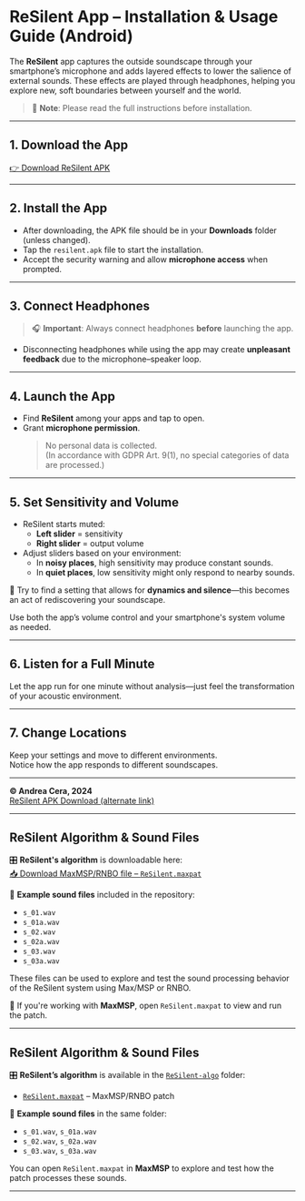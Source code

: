 
# ReSilent App – Installation & Usage Guide (Android)

The **ReSilent** app captures the outside soundscape through your smartphone’s microphone and adds layered effects to lower the salience of external sounds. These effects are played through headphones, helping you explore new, soft boundaries between yourself and the world.

> 📌 **Note**: Please read the full instructions before installation.

---

## 1. Download the App

[👉 Download ReSilent APK](https://github.com/resilencerepo/resilence_main/blob/main/andrea%20cera%20android%20app/Resilent%20APP/resilent.apk)

---

## 2. Install the App

- After downloading, the APK file should be in your **Downloads** folder (unless changed).
- Tap the `resilent.apk` file to start the installation.
- Accept the security warning and allow **microphone access** when prompted.

---

## 3. Connect Headphones

> 🎧 **Important**: Always connect headphones **before** launching the app.

- Disconnecting headphones while using the app may create **unpleasant feedback** due to the microphone–speaker loop.

---

## 4. Launch the App

- Find **ReSilent** among your apps and tap to open.
- Grant **microphone permission**.  
  > No personal data is collected.  
  > (In accordance with GDPR Art. 9(1), no special categories of data are processed.)

---

## 5. Set Sensitivity and Volume

- ReSilent starts muted:  
  - **Left slider** = sensitivity  
  - **Right slider** = output volume
- Adjust sliders based on your environment:
  - In **noisy places**, high sensitivity may produce constant sounds.
  - In **quiet places**, low sensitivity might only respond to nearby sounds.

🎯 Try to find a setting that allows for **dynamics and silence**—this becomes an act of rediscovering your soundscape.

Use both the app’s volume control and your smartphone's system volume as needed.

---

## 6. Listen for a Full Minute

Let the app run for one minute without analysis—just feel the transformation of your acoustic environment.

---

## 7. Change Locations

Keep your settings and move to different environments.  
Notice how the app responds to different soundscapes.

---

**© Andrea Cera, 2024**  
[ReSilent APK Download (alternate link)](https://www.dropbox.com/scl/fi/yu7m5za9hf8audif1zcxk/resilent.apk?rlkey=yaf1d78f1b0mp6sop111vi2b4&st=isb5pjgi&dl=0)

---

## ReSilent Algorithm & Sound Files

🎛 **ReSilent's algorithm** is downloadable here:  
[📥 Download MaxMSP/RNBO file – `ReSilent.maxpat`](./ReSilent.maxpat)

🎵 **Example sound files** included in the repository:

- `s_01.wav`  
- `s_01a.wav`  
- `s_02.wav`  
- `s_02a.wav`  
- `s_03.wav`  
- `s_03a.wav`

These files can be used to explore and test the sound processing behavior of the ReSilent system using Max/MSP or RNBO.

🧠 If you're working with **MaxMSP**, open `ReSilent.maxpat` to view and run the patch.

---

## ReSilent Algorithm & Sound Files

🎛 **ReSilent’s algorithm** is available in the [`ReSilent-algo`](./ReSilent-algo) folder:

- [`ReSilent.maxpat`](./ReSilent-algo/ReSilent.maxpat) – MaxMSP/RNBO patch

🎵 **Example sound files** in the same folder:

- `s_01.wav`, `s_01a.wav`  
- `s_02.wav`, `s_02a.wav`  
- `s_03.wav`, `s_03a.wav`

You can open `ReSilent.maxpat` in **MaxMSP** to explore and test how the patch processes these sounds.

---
